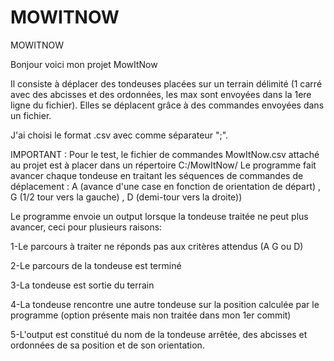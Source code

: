 # MOWITNOW
MOWITNOW

Bonjour voici mon projet MowItNow

Il consiste à déplacer des tondeuses placées sur un terrain délimité (1 carré avec des abcisses et des ordonnées, les max sont envoyées dans la 1ere ligne du fichier). Elles se déplacent grâce à des commandes envoyées dans un fichier.

J'ai choisi le format .csv avec comme séparateur ";". 

IMPORTANT : Pour le test, le fichier de commandes MowItNow.csv attaché au projet est à placer dans un répertoire C:/MowItNow/
Le programme fait avancer chaque tondeuse en traitant les séquences de commandes de déplacement : A (avance d'une case en fonction de orientation de départ) , G (1/2 tour vers la gauche) , D (demi-tour vers la droite))

Le programme envoie un output lorsque la tondeuse traitée ne peut plus avancer, ceci pour plusieurs raisons:

1-Le parcours à traiter ne réponds pas aux critères attendus (A G ou D)

2-Le parcours de la tondeuse est terminé

3-La tondeuse est sortie du terrain

4-La tondeuse rencontre une autre tondeuse sur la position calculée par le programme (option présente mais non traitée dans mon 1er commit)

5-L'output est constitué du nom de la tondeuse arrêtée, des abcisses et ordonnées de sa position et de son orientation.
